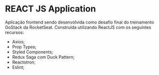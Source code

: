 # REACT JS Application

Aplicação frontend sendo desenvolvida como desafio final do treinamento GoStack da RocketSeat.
Construída utilizando ReactJS com os seguintes recursos:

- Axios;
- Prop Types;
- Styled Components;
- Redux Saga com Duck Pattern;
- Reactotron;
- Eslint;

